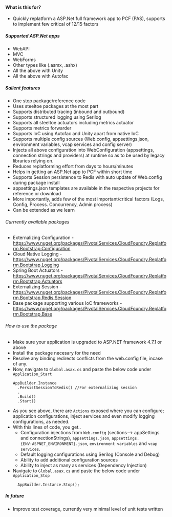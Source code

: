 #### What is this for?
- Quickly replatform a ASP.Net full framework app to PCF (PAS), supports to implement few critical of 12/15 factors

##### Supported ASP.Net apps
- WebAPI
- MVC
- WebForms
- Other types like (.asmx, .ashx)
- All the above with Unity
- All the above with Autofac

##### Salient features
- One stop package/reference code
- Uses steeltoe packages at the most part
- Supports distributed tracing (inbound and outbound)
- Supports structured logging using Serilog
- Supports all steeltoe actuators including metrics actuator
- Supports metrics forwarder
- Supports IoC using Autofac and Unity apart from native IoC
- Supports multiple config sources (Web.config, appsettings.json, environment variables, vcap services and config server)
- Injects all above configuration into WebConfiguration (appsettings, connection strings and providers) at runtime so as to be used by legacy libraries relying on.
- Reduces replatforming effort from days to hours/minutes
- Helps in getting an ASP.Net app to PCF within short time
- Supports Session persistence to Redis with auto update of Web.config during package install
- appsettings.json templates are available in the respective projects for reference or download
- More importantly, adds few of the most important/critical factors (Logs, Config, Process. Concurrency, Admin process)
- Can be extended as we learn

###### Currrently available packages
 - Externalizing Configuration - https://www.nuget.org/packages/PivotalServices.CloudFoundry.Replatform.Bootstrap.Configuration
 - Cloud Native Logging - https://www.nuget.org/packages/PivotalServices.CloudFoundry.Replatform.Bootstrap.Logging
 - Spring Boot Actuators - https://www.nuget.org/packages/PivotalServices.CloudFoundry.Replatform.Bootstrap.Actuators
 - Externalizing Session - https://www.nuget.org/packages/PivotalServices.CloudFoundry.Replatform.Bootstrap.Redis.Session
 - Base package supporting various IoC frameworks - https://www.nuget.org/packages/PivotalServices.CloudFoundry.Replatform.Bootstrap.Base

###### How to use the package
- Make sure your application is upgraded to ASP.NET framework 4.7.1 or above
- Install the package necesary for the need
- Resolve any binding redirects conflicts from the web.config file, incase of any.
- Now, navigate to `Global.asax.cs` and paste the below code under `Application_Start`
  ```
  AppBuilder.Instance
    .PersistSessionToRedis() //For externalizing session
	.
    .Build()
    .Start()
  ```
- As you see above, there are `Actions` exposed where you can configure; application configurations, inject services and even modify logging configurations, as needed. 
- With this lines of code, you get..
    - Configuration injections from `Web.config` (sections--> appSettings and connectionStrings), `appsettings.json`, `appsettings.{ENV:ASPNET_ENVIRONMENT}.json`, `environment variables` and `vcap services`. 
    - Default logging configurations using Serilog (Console and Debug)
    - Ability to add additional configuration sources
    - Ability to inject as many as services (Dependency Injection)
- Navigate to `Global.asax.cs` and paste the below code under `Application_Stop`
  ```
    AppBuilder.Instance.Stop();
  ```

##### In future
- Improve test coverage, currently very minimal level of unit tests written
